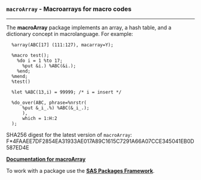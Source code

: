 ### `macroArray` - Macroarrays for macro codes

---

The **macroArray** package implements an array, a hash table, and a dictionary concept in macrolanguage. For example:
```sas
  %array(ABC[17] (111:127), macarray=Y); 
  
  %macro test();
    %do i = 1 %to 17; 
      %put &i.) %ABC(&i.); 
    %end;
  %mend;
  %test() 
  
  %let %ABC(13,i) = 99999; /* i = insert */

  %do_over(ABC, phrase=%nrstr( 
      %put &_i_.%) %ABC(&_i_.); 
      ),
      which = 1:H:2
  );
```

SHA256 digest for the latest version of `macroArray`: F*4FAAEE7DF2854EA31933AE017A89C1615C7291A66A07CCE345041EB0D587ED4E

[**Documentation for macroArray**](./macroarray.md "Documentation for macroArray")

To work with a package use the [**SAS Packages Framework**](https://github.com/yabwon/SAS_PACKAGES/blob/main/README.md "SPFinit").

